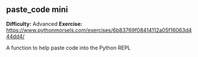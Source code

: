 ## paste_code mini
**Difficulty:** Advanced
**Exercise:** https://www.pythonmorsels.com/exercises/6b83769f08414112a05f16063d444dd4/

A function to help paste code into the Python REPL
    